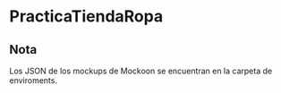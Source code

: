 # PracticaTiendaRopa

## Nota

Los JSON de los mockups de Mockoon se encuentran en la carpeta de enviroments.
